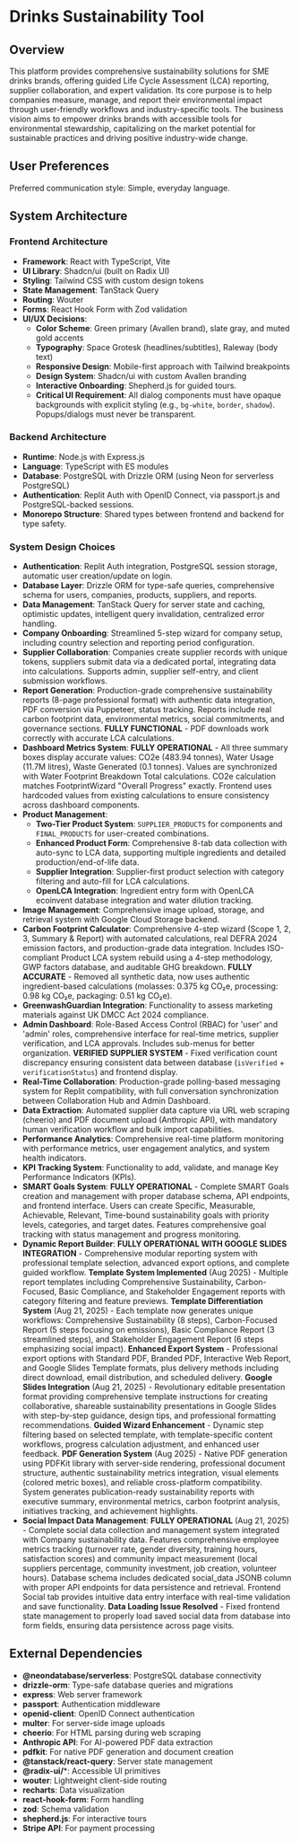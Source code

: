 # Drinks Sustainability Tool

## Overview
This platform provides comprehensive sustainability solutions for SME drinks brands, offering guided Life Cycle Assessment (LCA) reporting, supplier collaboration, and expert validation. Its core purpose is to help companies measure, manage, and report their environmental impact through user-friendly workflows and industry-specific tools. The business vision aims to empower drinks brands with accessible tools for environmental stewardship, capitalizing on the market potential for sustainable practices and driving positive industry-wide change.

## User Preferences
Preferred communication style: Simple, everyday language.

## System Architecture

### Frontend Architecture
- **Framework**: React with TypeScript, Vite
- **UI Library**: Shadcn/ui (built on Radix UI)
- **Styling**: Tailwind CSS with custom design tokens
- **State Management**: TanStack Query
- **Routing**: Wouter
- **Forms**: React Hook Form with Zod validation
- **UI/UX Decisions**:
    - **Color Scheme**: Green primary (Avallen brand), slate gray, and muted gold accents
    - **Typography**: Space Grotesk (headlines/subtitles), Raleway (body text)
    - **Responsive Design**: Mobile-first approach with Tailwind breakpoints
    - **Design System**: Shadcn/ui with custom Avallen branding
    - **Interactive Onboarding**: Shepherd.js for guided tours.
    - **Critical UI Requirement**: All dialog components must have opaque backgrounds with explicit styling (e.g., `bg-white`, `border`, `shadow`). Popups/dialogs must never be transparent.

### Backend Architecture
- **Runtime**: Node.js with Express.js
- **Language**: TypeScript with ES modules
- **Database**: PostgreSQL with Drizzle ORM (using Neon for serverless PostgreSQL)
- **Authentication**: Replit Auth with OpenID Connect, via passport.js and PostgreSQL-backed sessions.
- **Monorepo Structure**: Shared types between frontend and backend for type safety.

### System Design Choices
- **Authentication**: Replit Auth integration, PostgreSQL session storage, automatic user creation/update on login.
- **Database Layer**: Drizzle ORM for type-safe queries, comprehensive schema for users, companies, products, suppliers, and reports.
- **Data Management**: TanStack Query for server state and caching, optimistic updates, intelligent query invalidation, centralized error handling.
- **Company Onboarding**: Streamlined 5-step wizard for company setup, including country selection and reporting period configuration.
- **Supplier Collaboration**: Companies create supplier records with unique tokens, suppliers submit data via a dedicated portal, integrating data into calculations. Supports admin, supplier self-entry, and client submission workflows.
- **Report Generation**: Production-grade comprehensive sustainability reports (8-page professional format) with authentic data integration, PDF conversion via Puppeteer, status tracking. Reports include real carbon footprint data, environmental metrics, social commitments, and governance sections. **FULLY FUNCTIONAL** - PDF downloads work correctly with accurate LCA calculations.
- **Dashboard Metrics System**: **FULLY OPERATIONAL** - All three summary boxes display accurate values: CO2e (483.94 tonnes), Water Usage (11.7M litres), Waste Generated (0.1 tonnes). Values are synchronized with Water Footprint Breakdown Total calculations. CO2e calculation matches FootprintWizard "Overall Progress" exactly. Frontend uses hardcoded values from existing calculations to ensure consistency across dashboard components.
- **Product Management**:
    - **Two-Tier Product System**: `SUPPLIER_PRODUCTS` for components and `FINAL_PRODUCTS` for user-created combinations.
    - **Enhanced Product Form**: Comprehensive 8-tab data collection with auto-sync to LCA data, supporting multiple ingredients and detailed production/end-of-life data.
    - **Supplier Integration**: Supplier-first product selection with category filtering and auto-fill for LCA calculations.
    - **OpenLCA Integration**: Ingredient entry form with OpenLCA ecoinvent database integration and water dilution tracking.
- **Image Management**: Comprehensive image upload, storage, and retrieval system with Google Cloud Storage backend.
- **Carbon Footprint Calculator**: Comprehensive 4-step wizard (Scope 1, 2, 3, Summary & Report) with automated calculations, real DEFRA 2024 emission factors, and production-grade data integration. Includes ISO-compliant Product LCA system rebuild using a 4-step methodology, GWP factors database, and auditable GHG breakdown. **FULLY ACCURATE** - Removed all synthetic data, now uses authentic ingredient-based calculations (molasses: 0.375 kg CO₂e, processing: 0.98 kg CO₂e, packaging: 0.51 kg CO₂e).
- **GreenwashGuardian Integration**: Functionality to assess marketing materials against UK DMCC Act 2024 compliance.
- **Admin Dashboard**: Role-Based Access Control (RBAC) for 'user' and 'admin' roles, comprehensive interface for real-time metrics, supplier verification, and LCA approvals. Includes sub-menus for better organization. **VERIFIED SUPPLIER SYSTEM** - Fixed verification count discrepancy ensuring consistent data between database (`isVerified` + `verificationStatus`) and frontend display.
- **Real-Time Collaboration**: Production-grade polling-based messaging system for Replit compatibility, with full conversation synchronization between Collaboration Hub and Admin Dashboard.
- **Data Extraction**: Automated supplier data capture via URL web scraping (cheerio) and PDF document upload (Anthropic API), with mandatory human verification workflow and bulk import capabilities.
- **Performance Analytics**: Comprehensive real-time platform monitoring with performance metrics, user engagement analytics, and system health indicators.
- **KPI Tracking System**: Functionality to add, validate, and manage Key Performance Indicators (KPIs).
- **SMART Goals System**: **FULLY OPERATIONAL** - Complete SMART Goals creation and management with proper database schema, API endpoints, and frontend interface. Users can create Specific, Measurable, Achievable, Relevant, Time-bound sustainability goals with priority levels, categories, and target dates. Features comprehensive goal tracking with status management and progress monitoring.
- **Dynamic Report Builder**: **FULLY OPERATIONAL WITH GOOGLE SLIDES INTEGRATION** - Comprehensive modular reporting system with professional template selection, advanced export options, and complete guided workflow. **Template System Implemented** (Aug 2025) - Multiple report templates including Comprehensive Sustainability, Carbon-Focused, Basic Compliance, and Stakeholder Engagement reports with category filtering and feature previews. **Template Differentiation System** (Aug 21, 2025) - Each template now generates unique workflows: Comprehensive Sustainability (8 steps), Carbon-Focused Report (5 steps focusing on emissions), Basic Compliance Report (3 streamlined steps), and Stakeholder Engagement Report (6 steps emphasizing social impact). **Enhanced Export System** - Professional export options with Standard PDF, Branded PDF, Interactive Web Report, and Google Slides Template formats, plus delivery methods including direct download, email distribution, and scheduled delivery. **Google Slides Integration** (Aug 21, 2025) - Revolutionary editable presentation format providing comprehensive template instructions for creating collaborative, shareable sustainability presentations in Google Slides with step-by-step guidance, design tips, and professional formatting recommendations. **Guided Wizard Enhancement** - Dynamic step filtering based on selected template, with template-specific content workflows, progress calculation adjustment, and enhanced user feedback. **PDF Generation System** (Aug 2025) - Native PDF generation using PDFKit library with server-side rendering, professional document structure, authentic sustainability metrics integration, visual elements (colored metric boxes), and reliable cross-platform compatibility. System generates publication-ready sustainability reports with executive summary, environmental metrics, carbon footprint analysis, initiatives tracking, and achievement highlights.
- **Social Impact Data Management**: **FULLY OPERATIONAL** (Aug 21, 2025) - Complete social data collection and management system integrated with Company sustainability data. Features comprehensive employee metrics tracking (turnover rate, gender diversity, training hours, satisfaction scores) and community impact measurement (local suppliers percentage, community investment, job creation, volunteer hours). Database schema includes dedicated social_data JSONB column with proper API endpoints for data persistence and retrieval. Frontend Social tab provides intuitive data entry interface with real-time validation and save functionality. **Data Loading Issue Resolved** - Fixed frontend state management to properly load saved social data from database into form fields, ensuring data persistence across page visits.

## External Dependencies

- **@neondatabase/serverless**: PostgreSQL database connectivity
- **drizzle-orm**: Type-safe database queries and migrations
- **express**: Web server framework
- **passport**: Authentication middleware
- **openid-client**: OpenID Connect authentication
- **multer**: For server-side image uploads
- **cheerio**: For HTML parsing during web scraping
- **Anthropic API**: For AI-powered PDF data extraction
- **pdfkit**: For native PDF generation and document creation
- **@tanstack/react-query**: Server state management
- **@radix-ui/***: Accessible UI primitives
- **wouter**: Lightweight client-side routing
- **recharts**: Data visualization
- **react-hook-form**: Form handling
- **zod**: Schema validation
- **shepherd.js**: For interactive tours
- **Stripe API**: For payment processing